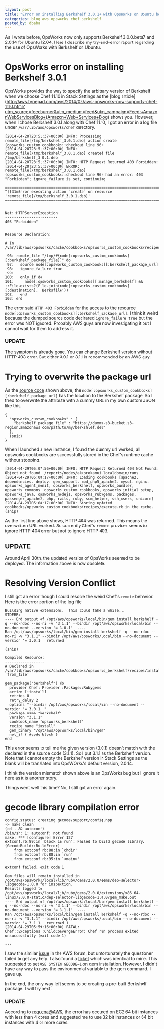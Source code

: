 ```yaml
---
layout: post
title: "Error on installing Berkshelf 3.0.1+ with OpsWorks on Ubuntu box"
categories: blog aws opsworks chef berkshelf
posted_by: dbaba
---
```

As I wrote before, OpsWorks now only supports Berkshelf 3.0.0.beta7 and 2.0.14 for Ubuntu 12.04.
Here I describe my try-and-error report regarding the use of OpsWorks with Berkshelf on Ubuntu.

# OpsWorks error on installing Berkshelf 3.0.1
OpsWorks provides the way to specify the arbitrary version of Berkshelf when we choose Chef 11.10 in Stack Settings as the [blog article](http://aws.typepad.com/aws/2014/03/aws-opsworks-now-supports-chef-1110.html?utm_source=feedburner&utm_medium=feed&utm_campaign=Feed:+AmazonWebServicesBlog+(Amazon+Web+Services+Blog) shows you. However, when I chose Berkshelf 3.0.1 along with Chef 11.10, I got an error in a log file under `/var/lib/aws/opsworks/chef` directory.

	[2014-04-20T23:51:37+00:00] INFO: Processing remote_file[/tmp/berkshelf_3.0.1.deb] action create (opsworks_custom_cookbooks::checkout line 96)
	[2014-04-20T23:51:37+00:00] INFO: remote_file[/tmp/berkshelf_3.0.1.deb] created file /tmp/berkshelf_3.0.1.deb
	[2014-04-20T23:51:37+00:00] INFO: HTTP Request Returned 403 Forbidden:
	[2014-04-20T23:51:37+00:00] ERROR: remote_file[/tmp/berkshelf_3.0.1.deb] (opsworks_custom_cookbooks::checkout line 96) had an error: 403 "Forbidden"; ignore_failure is set, continuing
 
	================================================================================
	^[[31mError executing action `create` on resource 'remote_file[/tmp/berkshelf_3.0.1.deb]'
	================================================================================
 
 
	Net::HTTPServerException
	------------------------
	403 "Forbidden"
 
 
	Resource Declaration:
	---------------------
	# In /var/lib/aws/opsworks/cache/cookbooks/opsworks_custom_cookbooks/recipes/checkout.rb
 
	 96: remote_file "/tmp/#{node[:opsworks_custom_cookbooks][:berkshelf_package_file]}" do
	 97:   source node[:opsworks_custom_cookbooks][:berkshelf_package_url]
	 98:   ignore_failure true
	 99:
	100:   only_if do
	101:     node[:opsworks_custom_cookbooks][:manage_berkshelf] && ::File.exists?(File.join(node[:opsworks_custom_cookbooks][:destination], 'Berksfile'))
	102:   end
	103: end

The error said `HTTP 403 Forbidden` for the access to the resource `node[:opsworks_custom_cookbooks][:berkshelf_package_url]`. I think it weird because the dumped source code declrared `ignore_failure true` but the error was NOT ignored.
Probably AWS guys are now investigating it but I cannot wait for them to address it.

### UPDATE

The symptom is already gone. You can change Berkshelf version without HTTP 403 error. But either 3.0.1 or 3.1.1 is recommended by an AWS guy.

# Trying to overwrite the package url

As the [source code](https://github.com/aws/opsworks-cookbooks/blob/release-chef-11.10/opsworks_custom_cookbooks/recipes/checkout.rb#L96-L103) shown above, the `node[:opsworks_custom_cookbooks][:berkshelf_package_url]` has the location to the Berkshelf package. So I tried to overwrite the attribute with a dummy URL in my own custom JSON like this.

	{
	  "opsworks_custom_cookbooks" : {
	    "berkshelf_package_file" : "https://dummy-s3-bucket.s3-region.amazonaws.com/path/to/my/berkshlef.deb"
	  },
	  (snip)
	}


When I launched a new instance, I found the dummy url worked, all opsworks cookbooks are successfully stored in the Chef's runtime cache withour stopping.

	[2014-04-29T05:07:56+00:00] INFO: HTTP Request Returned 404 Not Found: Object not found: /reports/nodes/akkorokamui.localdomain/runs
	[2014-04-29T05:08:17+00:00] INFO: Loading cookbooks [apache2, dependencies, deploy, gem_support, mod_php5_apache2, mysql, nginx, opsworks_agent_monit, opsworks_berkshelf, opsworks_bundler, opsworks_commons, opsworks_custom_cookbooks, opsworks_initial_setup, opsworks_java, opsworks_nodejs, opsworks_rubygems, packages, passenger_apache2, php, rails, ruby, scm_helper, ssh_users, unicorn]
	[2014-04-29T05:08:17+00:00] INFO: Storing updated cookbooks/opsworks_custom_cookbooks/recipes/execute.rb in the cache.
    (snip)

As the first line above shows, HTTP 404 was returned. This means the overwritten URL worked. So currently Chef's `remote` provider seems to ignore HTTP 404 error but not to ignore HTTP 403.

## UPDATE
Around April 30th, the updated version of OpsWorks seemed to be deployed. The information above is now obsolete. 

# Resolving Version Conflict
I still got an error though I could resolve the weird Chef's `remote` behavior. Here is the error portion of the log file.

	Building native extensions.  This could take a while...
	STDERR: 
	---- End output of /opt/aws/opsworks/local/bin/gem install berkshelf -q --no-rdoc --no-ri -v "3.1.1" --bindir /opt/aws/opsworks/local/bin --no-document --version '= 3.0.1'  ----
	Ran /opt/aws/opsworks/local/bin/gem install berkshelf -q --no-rdoc --no-ri -v "3.1.1" --bindir /opt/aws/opsworks/local/bin --no-document --version '= 3.0.1'  returned 
    
    (snip)
    
	Compiled Resource:
	------------------
	# Declared in /var/lib/aws/opsworks/cache/cookbooks/opsworks_berkshelf/recipes/install.rb:36:in `from_file'
    
	gem_package("berkshelf") do
	  provider Chef::Provider::Package::Rubygems
	  action [:install]
	  retries 0
	  retry_delay 2
	  options "--bindir /opt/aws/opsworks/local/bin --no-document --version '= 3.0.1' "
	  package_name "berkshelf"
	  version "3.1.1"
	  cookbook_name "opsworks_berkshelf"
	  recipe_name "install"
	  gem_binary "/opt/aws/opsworks/local/bin/gem"
	  not_if { #code block }
	end

This error seems to tell me the given version (3.0.1) doesn't match with the declared in the source code (3.1.1).
So I put 3.1.1 as the Berkshelf version.
Note that I cannot empty the Berkshelf version in Stack Settings as the blank will be translated into OpsWOrks's default version, 2.0.14.

I think the version mismatch shown above is an OpsWorks bug but I ignore it here as it is another story.

Things went well this time? No, I still got an error again.

# gecode library compilation error

	config.status: creating gecode/support/config.hpp
	-> make clean
	(cd . && autoconf)
	/bin/sh: 1: autoconf: not found
	make: *** [configure] Error 127
	extconf.rb:89:in `block in run': Failed to build gecode library. (GecodeBuild::BuildError)
		from extconf.rb:88:in `chdir'
		from extconf.rb:88:in `run'
		from extconf.rb:95:in `<main>'
    
	extconf failed, exit code 1
    
	Gem files will remain installed in /opt/aws/opsworks/local/lib/ruby/gems/2.0.0/gems/dep-selector-libgecode-1.0.0 for inspection.
	Results logged to /opt/aws/opsworks/local/lib/ruby/gems/2.0.0/extensions/x86_64-linux/2.0.0-static/dep-selector-libgecode-1.0.0/gem_make.out
	---- End output of /opt/aws/opsworks/local/bin/gem install berkshelf -q --no-rdoc --no-ri -v "3.1.1" --bindir /opt/aws/opsworks/local/bin --no-document --version '= 3.1.1'  ----
	Ran /opt/aws/opsworks/local/bin/gem install berkshelf -q --no-rdoc --no-ri -v "3.1.1" --bindir /opt/aws/opsworks/local/bin --no-document --version '= 3.1.1'  returned 1
	[2014-04-29T05:59:16+00:00] FATAL: Chef::Exceptions::ChildConvergeError: Chef run process exited unsuccessfully (exit code 1)
    
	---


I saw the similar [issue](https://forums.aws.amazon.com/thread.jspa?messageID=535762&#535762) in the AWS forum, but unfortunately the questioner failed to get any help.
I also found a [ticket](https://github.com/opscode/dep-selector-libgecode/issues/15) which was identical to mine. This suggested to set `USE_SYSTEM_GECODE=1` on gem installation. However, I didn't have any way to pass the environmental variable to the gem command. I gave up.

In the end, the only way left seems to be creating a pre-built Berkshelf package. I will try next.

### UPDATE

According to [requena@AWS](https://forums.aws.amazon.com/thread.jspa?threadID=150520&tstart=0), the error has occured on EC2 64 bit instances with less than 4 cores and suggested me to use 32 bit instances or 64 bit instances with 4 or more cores.

